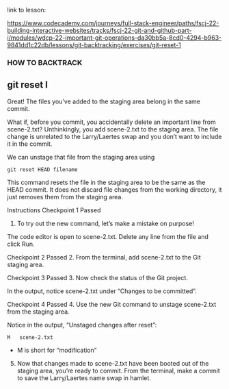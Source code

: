 link to lesson:

https://www.codecademy.com/journeys/full-stack-engineer/paths/fscj-22-building-interactive-websites/tracks/fscj-22-git-and-github-part-i/modules/wdcp-22-important-git-operations-da30bb5a-8cd0-4294-b963-9841dd1c22db/lessons/git-backtracking/exercises/git-reset-1


### HOW TO BACKTRACK

## git reset I

Great! The files you’ve added to the staging area belong in the same commit.

What if, before you commit, you accidentally delete an important line from scene-2.txt? Unthinkingly, you add scene-2.txt to the staging area. The file change is unrelated to the Larry/Laertes swap and you don’t want to include it in the commit.

We can unstage that file from the staging area using

```
git reset HEAD filename

```
This command resets the file in the staging area to be the same as the HEAD commit. It does not discard file changes from the working directory, it just removes them from the staging area.

Instructions
Checkpoint 1 Passed
1. To try out the new command, let’s make a mistake on purpose!

The code editor is open to scene-2.txt. Delete any line from the file and click Run.

Checkpoint 2 Passed
2. From the terminal, add scene-2.txt to the Git staging area.

Checkpoint 3 Passed
3. Now check the status of the Git project.

In the output, notice scene-2.txt under “Changes to be committed”.

Checkpoint 4 Passed
4. Use the new Git command to unstage scene-2.txt from the staging area.

Notice in the output, “Unstaged changes after reset”:

```
M   scene-2.txt

```
- M is short for “modification”

5. Now that changes made to scene-2.txt have been booted out of the staging area, you’re ready to commit. From the terminal, make a commit to save the Larry/Laertes name swap in hamlet.

